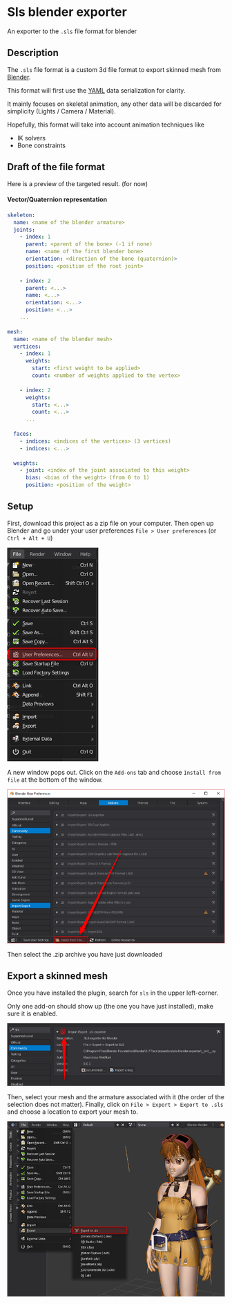 # Sls blender exporter

An exporter to the `.sls` file format for blender

## Description

The `.sls` file format is a custom 3d file format to export skinned mesh from [Blender](https://www.blender.org/).

This format will first use the [YAML](http://yaml.org/) data serialization for clarity.

It mainly focuses on skeletal animation, any other data will be discarded for simplicity (Lights / Camera / Material).

Hopefully, this format will take into account animation techniques like

  - IK solvers
  - Bone constraints

  ## Draft of the file format

  Here is a preview of the targeted result. (for now)

  #### Vector/Quaternion representation

  ```yaml
  skeleton:
    name: <name of the blender armature>
    joints:
      - index: 1
        parent: <parent of the bone> (-1 if none)
        name: <name of the first blender bone>
        orientation: <direction of the bone (quaternion)>
        position: <position of the root joint>

      - index: 2
        parent: <...>
        name: <...>
        orientation: <...>
        position: <...>
      ...

  mesh:
    name: <name of the blender mesh>
    vertices:
      - index: 1
        weights:
          start: <first weight to be applied>
          count: <number of weights applied to the vertex>

      - index: 2
        weights:
          start: <...>
          count: <...>
        ...

    faces:
      - indices: <indices of the vertices> (3 vertices)
      - indices: <...>

    weights:
      - joint: <index of the joint associated to this weight>
        bias: <bias of the weight> (from 0 to 1)
        position: <position of the weight>
  ```


## Setup

First, download this project as a zip file on your computer.
Then open up Blender and go under your user preferences `File > User preferences` (or `Ctrl + Alt + U`)

![User preferences](documentation/userpreferences.png)

A new window pops out. Click on the `Add-ons` tab and choose `Install from file` at the bottom of the window.

![Install from file](documentation/installfromfile.png)

Then select the .zip archive you have just downloaded

## Export a skinned mesh

Once you have installed the plugin, search for `sls` in the upper left-corner.

Only one add-on should show up (the one you have just installed), make sure it is enabled.

![tick](documentation/tick.png)

Then, select your mesh and the armature associated with it (the order of the selection does not matter).
Finally, click on `File > Export > Export to .sls` and choose a location to export your mesh to.

![export to sls](documentation/export.png)
